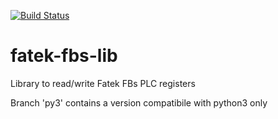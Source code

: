 [![Build Status](https://travis-ci.org/rimek/fatek-fbs-lib.svg?branch=master)](https://travis-ci.org/rimek/fatek-fbs-lib)

# fatek-fbs-lib
Library to read/write Fatek FBs PLC registers


Branch 'py3' contains a version compatibile with python3 only
